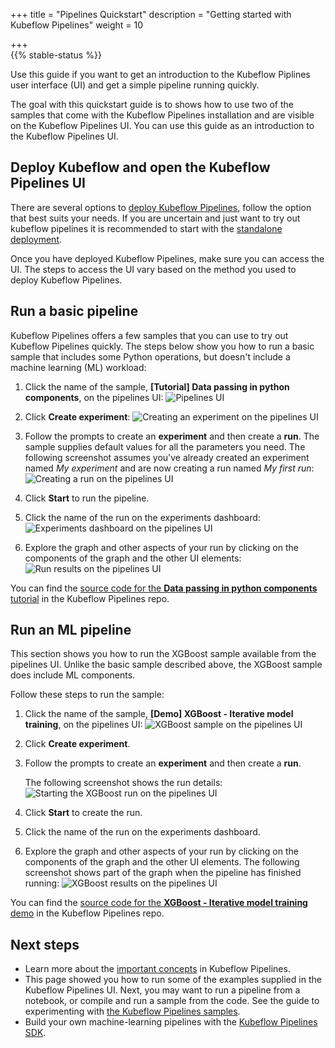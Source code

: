 +++
title = "Pipelines Quickstart"
description = "Getting started with Kubeflow Pipelines"
weight = 10

+++                 
{{% stable-status %}}

Use this guide if you want to get an introduction to the Kubeflow Piplines user interface (UI) and get a simple pipeline running quickly. 

The goal with this quickstart guide is to shows how to use two of the samples that come with 
the Kubeflow Pipelines installation and are visible on the Kubeflow Pipelines
UI. You can use this guide as an introduction to the 
Kubeflow Pipelines UI.

## Deploy Kubeflow and open the Kubeflow Pipelines UI

There are several options to [deploy Kubeflow Pipelines](/docs/components/pipelines/installation/overview/), follow the option that best suits your needs. If you are uncertain and just want to try out kubeflow pipelines it is recommended to start with the [standalone deployment](/docs/components/pipelines/installation/standalone-deployment/).

Once you have deployed Kubeflow Pipelines, make sure you can access the UI. The steps to access the UI vary based on the method you used to deploy Kubeflow Pipelines.

## Run a basic pipeline

Kubeflow Pipelines offers a few samples that you can use to try out
Kubeflow Pipelines quickly. The steps below show you how to run a basic sample that
includes some Python operations, but doesn't include a machine learning (ML) 
workload:

1. Click the name of the sample, **[Tutorial] Data passing in python components**, on the pipelines UI:
  <img src="/docs/images/click-pipeline-sample.png" 
    alt="Pipelines UI"
    class="mt-3 mb-3 border border-info rounded">

1. Click **Create experiment**:
  <img src="/docs/images/pipelines-start-experiment.png" 
    alt="Creating an experiment on the pipelines UI"
    class="mt-3 mb-3 border border-info rounded">

1. Follow the prompts to create an **experiment** and then create a **run**. 
  The sample supplies default values for all the parameters you need. The 
  following screenshot assumes you've already created an experiment named
  _My experiment_ and are now creating a run named _My first run_:
  <img src="/docs/images/pipelines-start-run.png" 
    alt="Creating a run on the pipelines UI"
    class="mt-3 mb-3 border border-info rounded">

1. Click **Start** to run the pipeline.
1. Click the name of the run on the experiments dashboard:
  <img src="/docs/images/pipelines-experiments-dashboard.png" 
    alt="Experiments dashboard on the pipelines UI"
    class="mt-3 mb-3 border border-info rounded">

1. Explore the graph and other aspects of your run by clicking on the 
  components of the graph and the other UI elements:
  <img src="/docs/images/pipelines-basic-run.png" 
    alt="Run results on the pipelines UI"
    class="mt-3 mb-3 border border-info rounded">

You can find the [source code for the **Data passing in python components** tutorial](https://github.com/kubeflow/pipelines/tree/master/samples/tutorials/Data%20passing%20in%20python%20components) in the Kubeflow Pipelines repo.

## Run an ML pipeline

This section shows you how to run the XGBoost sample available
from the pipelines UI. Unlike the basic sample described above, the
XGBoost sample does include ML components. 

Follow these steps to run the sample:

1. Click the name of the sample, 
  **[Demo] XGBoost - Iterative model training**, on the pipelines UI:
  <img src="/docs/images/click-xgboost-sample.png" 
    alt="XGBoost sample on the pipelines UI"
    class="mt-3 mb-3 border border-info rounded">

1. Click **Create experiment**.
1. Follow the prompts to create an **experiment** and then create a **run**.

    The following screenshot shows the run details:
    <img src="/docs/images/pipelines-start-xgboost-run.png" 
      alt="Starting the XGBoost run on the pipelines UI"
      class="mt-3 mb-3 border border-info rounded">

1. Click **Start** to create the run.
1. Click the name of the run on the experiments dashboard.
1. Explore the graph and other aspects of your run by clicking on the 
  components of the graph and the other UI elements. The following screenshot
  shows part of the graph when the pipeline has finished running:
    <img src="/docs/images/pipelines-xgboost-graph.png" 
      alt="XGBoost results on the pipelines UI"
      class="mt-3 mb-3 border border-info rounded">

You can find the [source code for the **XGBoost - Iterative model training** demo](https://github.com/kubeflow/pipelines/tree/master/samples/core/xgboost_training_cm) in the Kubeflow Pipelines repo.

## Next steps

* Learn more about the 
  [important concepts](/docs/pipelines/overview/concepts/) in Kubeflow
  Pipelines.
* This page showed you how to run some of the examples supplied in the Kubeflow
  Pipelines UI. Next, you may want to run a pipeline from a notebook, or compile 
  and run a sample from the code. See the guide to experimenting with
  [the Kubeflow Pipelines samples](/docs/components/pipelines/tutorials/build-pipeline/).
* Build your own machine-learning pipelines with the [Kubeflow Pipelines 
  SDK](/docs/components/pipelines/sdk/sdk-overview/).
